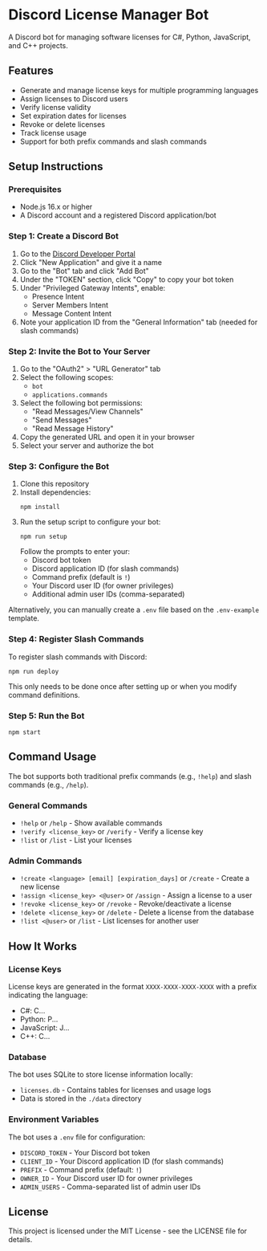 # Discord License Manager Bot

A Discord bot for managing software licenses for C#, Python, JavaScript, and C++ projects.

## Features

- Generate and manage license keys for multiple programming languages
- Assign licenses to Discord users
- Verify license validity
- Set expiration dates for licenses
- Revoke or delete licenses
- Track license usage
- Support for both prefix commands and slash commands

## Setup Instructions

### Prerequisites

- Node.js 16.x or higher
- A Discord account and a registered Discord application/bot

### Step 1: Create a Discord Bot

1. Go to the [Discord Developer Portal](https://discord.com/developers/applications)
2. Click "New Application" and give it a name
3. Go to the "Bot" tab and click "Add Bot"
4. Under the "TOKEN" section, click "Copy" to copy your bot token
5. Under "Privileged Gateway Intents", enable:
   - Presence Intent
   - Server Members Intent
   - Message Content Intent
6. Note your application ID from the "General Information" tab (needed for slash commands)

### Step 2: Invite the Bot to Your Server

1. Go to the "OAuth2" > "URL Generator" tab
2. Select the following scopes:
   - `bot`
   - `applications.commands`
3. Select the following bot permissions:
   - "Read Messages/View Channels"
   - "Send Messages"
   - "Read Message History"
4. Copy the generated URL and open it in your browser
5. Select your server and authorize the bot

### Step 3: Configure the Bot

1. Clone this repository
2. Install dependencies:
   ```
   npm install
   ```
3. Run the setup script to configure your bot:
   ```
   npm run setup
   ```
   Follow the prompts to enter your:
   - Discord bot token
   - Discord application ID (for slash commands)
   - Command prefix (default is `!`)
   - Your Discord user ID (for owner privileges)
   - Additional admin user IDs (comma-separated)

Alternatively, you can manually create a `.env` file based on the `.env-example` template.

### Step 4: Register Slash Commands

To register slash commands with Discord:

```
npm run deploy
```

This only needs to be done once after setting up or when you modify command definitions.

### Step 5: Run the Bot

```
npm start
```

## Command Usage

The bot supports both traditional prefix commands (e.g., `!help`) and slash commands (e.g., `/help`).

### General Commands

- `!help` or `/help` - Show available commands
- `!verify <license_key>` or `/verify` - Verify a license key
- `!list` or `/list` - List your licenses

### Admin Commands

- `!create <language> [email] [expiration_days]` or `/create` - Create a new license
- `!assign <license_key> <@user>` or `/assign` - Assign a license to a user
- `!revoke <license_key>` or `/revoke` - Revoke/deactivate a license
- `!delete <license_key>` or `/delete` - Delete a license from the database
- `!list <@user>` or `/list` - List licenses for another user

## How It Works

### License Keys

License keys are generated in the format `XXXX-XXXX-XXXX-XXXX` with a prefix indicating the language:
- C#: C...
- Python: P...
- JavaScript: J...
- C++: C...

### Database

The bot uses SQLite to store license information locally:
- `licenses.db` - Contains tables for licenses and usage logs
- Data is stored in the `./data` directory

### Environment Variables

The bot uses a `.env` file for configuration:
- `DISCORD_TOKEN` - Your Discord bot token
- `CLIENT_ID` - Your Discord application ID (for slash commands)
- `PREFIX` - Command prefix (default: `!`)
- `OWNER_ID` - Your Discord user ID for owner privileges
- `ADMIN_USERS` - Comma-separated list of admin user IDs

## License

This project is licensed under the MIT License - see the LICENSE file for details. 